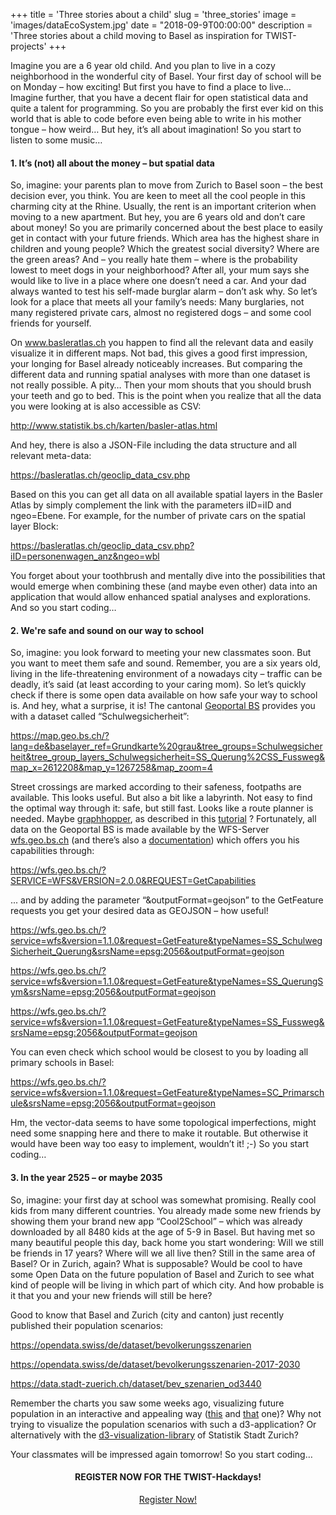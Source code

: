 +++
title = 'Three stories about a child'
slug = 'three_stories'
image = 'images/dataEcoSystem.jpg'
date = "2018-09-9T00:00:00"
description = 'Three stories about a child moving to Basel as inspiration for TWIST-projects'
+++

Imagine you are a 6 year old child. And you plan to live in a cozy neighborhood in the wonderful city of Basel. Your first day of school will be on Monday – how exciting! But first you have to find a place to live... Imagine further, that you have a decent flair for open statistical data and quite a talent for programming. So you are probably the first ever kid on this world that is able to code before even being able to write in his mother tongue – how weird… But hey, it’s all about imagination! So you start to listen to some music…

#### 1. It’s (not) all about the money – but spatial data

So, imagine: your parents plan to move from Zurich to Basel soon – the best decision ever, you think. You are keen to meet all the cool people in this charming city at the Rhine. Usually, the rent is an important criterion when moving to a new apartment. But hey, you are 6 years old and don’t care about money! So you are primarily concerned about the best place to easily get in contact with your future friends. Which area has the highest share in children and young people? Which the greatest social diversity? Where are the green areas? And – you really hate them – where is the probability lowest to meet dogs in your neighborhood? After all, your mum says she would like to live in a place where one doesn’t need a car. And your dad always wanted to test his self-made burglar alarm – don’t ask why. So let’s look for a place that meets all your family’s needs: Many burglaries, not many registered private cars, almost no registered dogs – and some cool friends for yourself. 

On www.basleratlas.ch you happen to find all the relevant data and easily visualize it in different maps. Not bad, this gives a good first impression, your longing for Basel already noticeably increases. But comparing the different data and running spatial analyses with more than one dataset is not really possible. A pity… Then your mom shouts that you should brush your teeth and go to bed. This is the point when you realize that all the data you were looking at is also accessible as CSV:

http://www.statistik.bs.ch/karten/basler-atlas.html

And hey, there is also a JSON-File including the data structure and all relevant meta-data:

https://basleratlas.ch/geoclip_data_csv.php

Based on this you can get all data on all available spatial layers in the Basler Atlas by simply complement the link with the parameters iID=iID and ngeo=Ebene. For example, for the number of private cars on the spatial layer Block: 

https://basleratlas.ch/geoclip_data_csv.php?iID=personenwagen_anz&ngeo=wbl

You forget about your toothbrush and mentally dive into the possibilities that would emerge when combining these (and maybe even other) data into an application that would allow enhanced spatial analyses and explorations. And so you start coding…

#### 2. We're safe and sound on our way to school

So, imagine: you look forward to meeting your new classmates soon. But you want to meet them safe and sound. Remember, you are a six years old, living in the life-threatening environment of a nowadays city – traffic can be deadly, it’s said (at least according to your caring mom). So let’s quickly check if there is some open data available on how safe your way to school is. And hey, what a surprise, it is! The cantonal [Geoportal BS](http://geo.bs.ch/) provides you with a dataset called “Schulwegsicherheit”:

https://map.geo.bs.ch/?lang=de&baselayer_ref=Grundkarte%20grau&tree_groups=Schulwegsicherheit&tree_group_layers_Schulwegsicherheit=SS_Querung%2CSS_Fussweg&map_x=2612208&map_y=1267258&map_zoom=4

Street crossings are marked according to their safeness, footpaths are available. This looks useful. But also a bit like a labyrinth. Not easy to find the optimal way through it: safe, but still fast. Looks like a route planner is needed. Maybe [graphhopper](http://grapphopper.com), as described in this [tutorial](http://www.liedman.net/leaflet-routing-machine/tutorials/alternative-routers/) ? Fortunately, all data on the Geoportal BS is made available by the WFS-Server [wfs.geo.bs.ch](http://wfs.geo.bs.ch) (and there’s also a [documentation](http://www.geo.bs.ch/geodaten/geodienste/wfsbs.html)) which offers you his capabilities through:

https://wfs.geo.bs.ch/?SERVICE=WFS&VERSION=2.0.0&REQUEST=GetCapabilities 

... and by adding the parameter “&outputFormat=geojson” to the GetFeature requests you get your desired data as GEOJSON – how useful!

https://wfs.geo.bs.ch/?service=wfs&version=1.1.0&request=GetFeature&typeNames=SS_SchulwegSicherheit_Querung&srsName=epsg:2056&outputFormat=geojson

https://wfs.geo.bs.ch/?service=wfs&version=1.1.0&request=GetFeature&typeNames=SS_QuerungSym&srsName=epsg:2056&outputFormat=geojson

https://wfs.geo.bs.ch/?service=wfs&version=1.1.0&request=GetFeature&typeNames=SS_Fussweg&srsName=epsg:2056&outputFormat=geojson

You can even check which school would be closest to you by loading all primary schools in Basel:

https://wfs.geo.bs.ch/?service=wfs&version=1.1.0&request=GetFeature&typeNames=SC_Primarschule&srsName=epsg:2056&outputFormat=geojson 

Hm, the vector-data seems to have some topological imperfections, might need some snapping here and there to make it routable. But otherwise it would have been way too easy to implement, wouldn’t it! ;-) So you start coding…

####  3. In the year 2525 – or maybe 2035

So, imagine: your first day at school was somewhat promising. Really cool kids from many different countries. You already made some new friends by showing them your brand new app “Cool2School” – which was already downloaded by all 8480 kids at the age of 5-9 in Basel. But having met so many beautiful people this day, back home you start wondering: Will we still be friends in 17 years? Where will we all live then? Still in the same area of Basel? Or in Zurich, again? What is supposable? Would be cool to have some Open Data on the future population of Basel and Zurich to see what kind of people will be living in which part of which city. And how probable is it that you and your new friends will still be here?

Good to know that Basel and Zurich (city and canton) just recently published their population scenarios:

https://opendata.swiss/de/dataset/bevolkerungsszenarien

https://opendata.swiss/de/dataset/bevolkerungsszenarien-2017-2030

https://data.stadt-zuerich.ch/dataset/bev_szenarien_od3440

Remember the charts you saw some weeks ago, visualizing future population in an interactive and appealing way ([this](https://service.destatis.de/bevoelkerungspyramide/) and [that](https://service.destatis.de/laenderpyramiden/) one)? Why not trying to visualize the population scenarios with such a d3-application? Or alternatively with the [d3-visualization-library](https://statistikstadtzuerich.github.io/sszvis/#/beginners) of Statistik Stadt Zurich?  

Your classmates will be impressed again tomorrow! So you start coding…

<center><h4>REGISTER NOW FOR THE TWIST-Hackdays!</h4></center>

<center><a target="_blank" href="https://www.eventbrite.de/e/twist-2018-tickets-44099503803" class="button back alt2">Register Now!</a></center>
